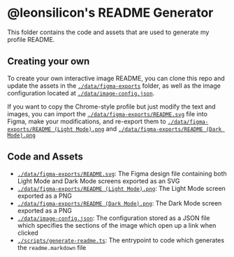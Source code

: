 # @leonsilicon's README Generator

This folder contains the code and assets that are used to generate my profile README.

## Creating your own

To create your own interactive image README, you can clone this repo and update the assets in the [`./data/figma-exports`](./data/figma-exports/) folder, as well as the image configuration located at [`./data/image-config.json`](./data/image-config.json).

If you want to copy the Chrome-style profile but just modify the text and images, you can import the [`./data/figma-exports/README.svg`](./data/figma-exports/README.svg) file into Figma, make your modifications, and re-export them to [`./data/figma-exports/README (Light Mode).png`](./data/figma-exports/README%20(Light%20Mode).png) and [`./data/figma-exports/README (Dark Mode).png`](./data/figma-exports/README%20(Dark%20Mode).png)

## Code and Assets

- [`./data/figma-exports/README.svg`](./data/figma-exports/README.svg): The Figma design file containing both Light Mode and Dark Mode screens exported as an SVG
- [`./data/figma-exports/README (Light Mode).png`](./data/figma-exports/README%20(Light%20Mode).png): The Light Mode screen exported as a PNG
- [`./data/figma-exports/README (Dark Mode).png`](./data/figma-exports/README%20(Dark%20Mode).png): The Dark Mode screen exported as a PNG
- [`./data/image-config.json`](./data/image-config.json): The configuration stored as a JSON file which specifies the sections of the image which open up a link when clicked
- [`./scripts/generate-readme.ts`](./scripts/generate-readme.ts): The entrypoint to code which generates the `readme.markdown` file
